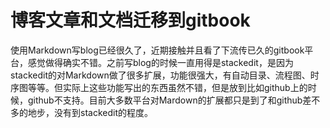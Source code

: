 
博客文章和文档迁移到gitbook
======

使用Markdown写blog已经很久了，近期接触并且看了下流传已久的gitbook平台，感觉做得确实不错。之前写blog的时候一直用得是stackedit，是因为stackedit的对Markdown做了很多扩展，功能很强大，有自动目录、流程图、时序图等等。但实际上这些功能写出的东西虽然不错，但是放到比如github上的时候，github不支持。目前大多数平台对Mardown的扩展都只是到了和github差不多的地步，没有到stackedit的程度。